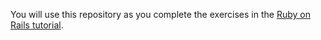 You will use this repository as you complete the exercises in the 
[Ruby on Rails tutorial](http://ruby.railstutorial.org/).
